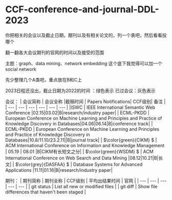 # CCF-conference-and-journal-DDL-2023

你把相关的会议以及截止日期，期刊以及有相关论文的，列一个表吧，然后看看投哪个

翻一翻各大会议期刊的官网的时间以及接受的范围


主题：graph、data mining、network embedding
这个底下我觉得可以加一个social network

先少整理几个A类吧，重点放在B和C上

2023日程还没出，截止日期为2022的时间 ：绿色表示
已过会议：灰色表示

会议：
| 会议简称 | 会议全称 |截稿时间 | Papers Notifications| CCF级别| 备注 |
| --- | --- | --- | --- | --- | --- |
|ISWC | IEEE International Semantic Web Conference |02.15|03.02|B|research/industry paper|
| ECML-PKDD | European Conference on Machine Learning and Principles and Practice of Knowledge Discovery in Databases|04.06|06.14|B|conference track|
| ECML-PKDD | European Conference on Machine Learning and Principles and Practice of Knowledge Discovery in Databases|10.8/11.10/23.2.11||B|journal track|
| $\color{green}{CIKM} $ | ACM International Conference on Information and Knowledge Management  | 05.19 | 08.01 |B|CIKM有长短文之分|
| $\color{green}{WSDM} $ | ACM International Conference on Web Search and Data Mining |08.12|10.21|B|长文|
| $\color{grey}{DASFAA} $ | Database Systems for Advanced Applications |11.11|01.16|B|research/industry paper|



期刊：
| 期刊简称 | 期刊全称 | CCF级别 | 平均出结果时间 | 官网 |
| --- | --- | --- | --- | --- |
| git status | List all new or modified files |
| git diff | Show file differences that haven't been staged |

